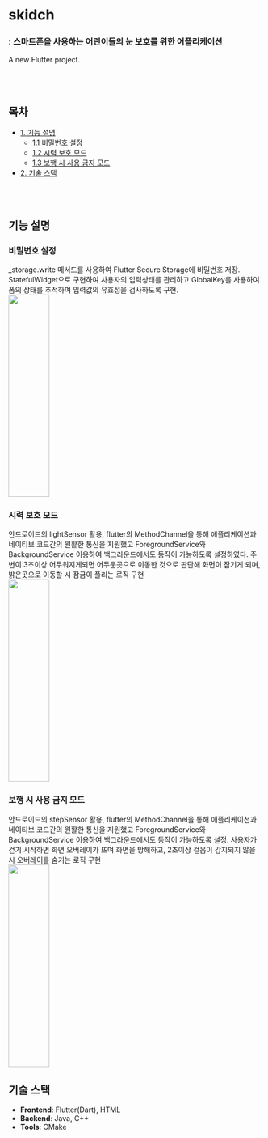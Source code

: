 # skidch
### : 스마트폰을 사용하는 어린이들의 눈 보호를 위한 어플리케이션
A new Flutter project.

<br/><br/>
<h2>목차</h2>
<ul>
    <li><a href="#기능설명">1. 기능 설명</a>
        <ul>
            <li><a href="#비밀번호-설정">1.1 비밀번호 설정</a></li>
            <li><a href="#시력보호-모드">1.2 시력 보호 모드</a></li>
            <li><a href="#보행-시-사용-금지모드">1.3 보행 시 사용 금지 모드</a></li>
        </ul>
    </li>
    <li><a href="#기술-스택">2. 기술 스택</a></li>
</ul>

<br/><br/>

<h2 id="기능설명">기능 설명</h2>

<h3 id="비밀번호-설정">비밀번호 설정</h3>
_storage.write 메서드를 사용하여 Flutter Secure Storage에 비밀번호 저장. StatefulWidget으로 구현하여 사용자의 입력상태를 관리하고 GlobalKey<FormState>를 사용하여 폼의 상태를 추적하며 입력값의 유효성을 검사하도록 구현.

<div style="display: flex; justify-content: space-between; align-items: center;">
    <img src="assets/gif/password.gif" height="400" width="40%">
</div>

<h3 id="시력보호-모드">시력 보호 모드</h3>
안드로이드의 lightSensor 활용, flutter의 MethodChannel을 통해 애플리케이션과 네이티브 코드간의 원활한 통신을 지원했고 ForegroundService와 BackgroundService 이용하여 백그라운드에서도 동작이 가능하도록 설정하였다. 주변이 3초이상 어두워지게되면 어두운곳으로 이동한 것으로 판단해 화면이 잠기게 되며, 밝은곳으로 이동할 시 잠금이 풀리는 로직 구현

<div style="display: flex; justify-content: space-between; align-items: center;">
    <img src="assets/gif/eye.gif" height="400" width="40%">
</div>


<h3 id="보행-시-사용-금지모드">보행 시 사용 금지 모드</h3>
안드로이드의 stepSensor 활용, flutter의 MethodChannel을 통해 애플리케이션과 네이티브 코드간의 원활한 통신을 지원했고 ForegroundService와 BackgroundService 이용하여 백그라운드에서도 동작이 가능하도록 설정. 사용자가 걷기 시작하면 화면 오버레이가 뜨며 화면을 방해하고, 2초이상 걸음이 감지되지 않을 시 오버레이를 숨기는 로직 구현

<div style="display: flex; justify-content: space-between; align-items: center;">
    <img src="assets/gif/walk.gif" height="400" width="40%">
</div>


<h2 id="기술-스택">기술 스택</h2>
<ul>
    <li><strong>Frontend</strong>: Flutter(Dart), HTML</li>
    <li><strong>Backend</strong>: Java, C++</li>
    <li><strong>Tools</strong>: CMake</li>
</ul>
